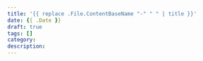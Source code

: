 ```yaml
---
title: '{{ replace .File.ContentBaseName "-" " " | title }}'
date: {{ .Date }}
draft: true
tags: []
category:
description: 
---
```

